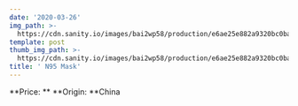 ```yaml
---
date: '2020-03-26'
img_path: >-
  https://cdn.sanity.io/images/bai2wp58/production/e6ae25e882a9320bc0badd1ba18346a944c64fcf-600x338.jpg
template: post
thumb_img_path: >-
  https://cdn.sanity.io/images/bai2wp58/production/e6ae25e882a9320bc0badd1ba18346a944c64fcf-600x338.jpg
title: ' N95 Mask'
---
```

**Price: **
**Origin: **China
